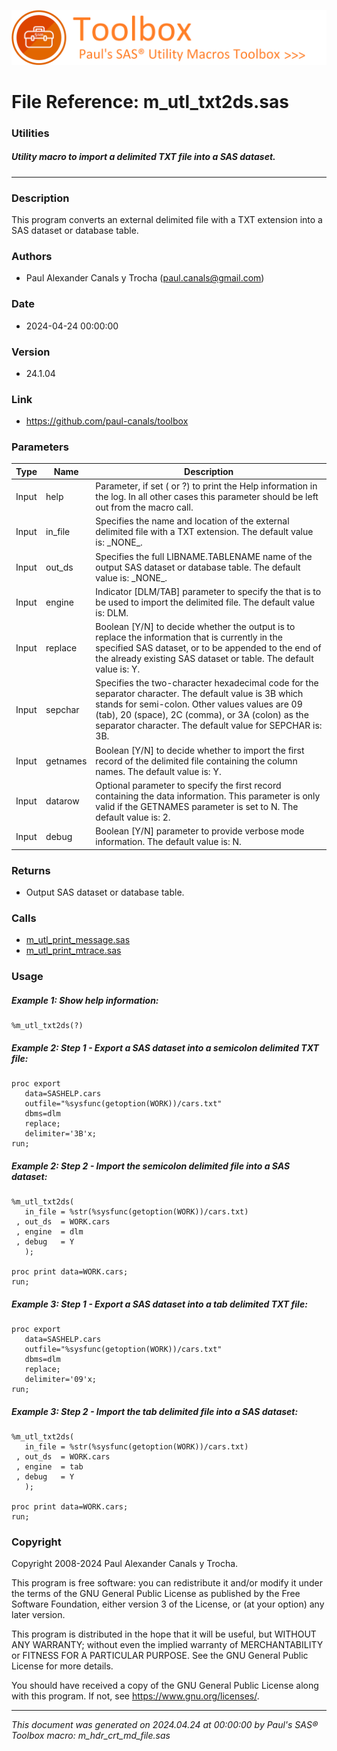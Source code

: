 ![../../misc/images/doc_banner.png](../../misc/images/doc_banner.png)
# 
# File Reference: m_utl_txt2ds.sas

### Utilities

##### Utility macro to import a delimited TXT file into a SAS dataset.

***

### Description
This program converts an external delimited file with a TXT extension into a SAS dataset or database table.



### Authors
* Paul Alexander Canals y Trocha (paul.canals@gmail.com)

### Date
* 2024-04-24 00:00:00

### Version
* 24.1.04

### Link
* https://github.com/paul-canals/toolbox

### Parameters
| Type | Name | Description |
| ---- | ---- | ----------- |
| Input | help | Parameter, if set ( or ?) to print the Help information in the log. In all other cases this parameter should be left out from the macro call. |
| Input | in_file | Specifies the name and location of the external delimited file with a TXT extension. The default value is: \_NONE\_. |
| Input | out_ds | Specifies the full LIBNAME.TABLENAME name of the output SAS dataset or database table. The default value is: \_NONE\_. |
| Input | engine | Indicator [DLM/TAB] parameter to specify the that is to be used to import the delimited file. The default value is: DLM. |
| Input | replace | Boolean [Y/N] to decide whether the output is to replace the information that is currently in the specified SAS dataset, or to be appended to the end of the already existing SAS dataset or table. The default value is: Y. |
| Input | sepchar | Specifies the two-character hexadecimal code for the separator character. The default value is 3B which stands for semi-colon. Other values values are 09 (tab), 20 (space), 2C (comma), or 3A (colon) as the separator character. The default value for SEPCHAR is: 3B. |
| Input | getnames | Boolean [Y/N] to decide whether to import the first record of the delimited file containing the column names. The default value is: Y. |
| Input | datarow | Optional parameter to specify the first record containing the data information. This parameter is only valid if the GETNAMES parameter is set to N. The default value is: 2. |
| Input | debug | Boolean [Y/N] parameter to provide verbose mode information. The default value is: N. |

### Returns
* Output SAS dataset or database table.

### Calls
* [m_utl_print_message.sas](m_utl_print_message.md)
* [m_utl_print_mtrace.sas](m_utl_print_mtrace.md)

### Usage

##### Example 1: Show help information:
```sas
%m_utl_txt2ds(?)
```

##### Example 2: Step 1 - Export a SAS dataset into a semicolon delimited TXT file:
```sas
proc export
   data=SASHELP.cars
   outfile="%sysfunc(getoption(WORK))/cars.txt"
   dbms=dlm
   replace;
   delimiter='3B'x;
run;
```

##### Example 2: Step 2 - Import the semicolon delimited file into a SAS dataset:
```sas
%m_utl_txt2ds(
   in_file = %str(%sysfunc(getoption(WORK))/cars.txt)
 , out_ds  = WORK.cars
 , engine  = dlm
 , debug   = Y
   );

proc print data=WORK.cars;
run;
```

##### Example 3: Step 1 - Export a SAS dataset into a tab delimited TXT file:
```sas
proc export
   data=SASHELP.cars
   outfile="%sysfunc(getoption(WORK))/cars.txt"
   dbms=dlm
   replace;
   delimiter='09'x;
run;
```

##### Example 3: Step 2 - Import the tab delimited file into a SAS dataset:
```sas
%m_utl_txt2ds(
   in_file = %str(%sysfunc(getoption(WORK))/cars.txt)
 , out_ds  = WORK.cars
 , engine  = tab
 , debug   = Y
   );

proc print data=WORK.cars;
run;
```

### Copyright
Copyright 2008-2024 Paul Alexander Canals y Trocha. 
 
This program is free software: you can redistribute it and/or modify 
it under the terms of the GNU General Public License as published by 
the Free Software Foundation, either version 3 of the License, or 
(at your option) any later version. 
 
This program is distributed in the hope that it will be useful, 
but WITHOUT ANY WARRANTY; without even the implied warranty of 
MERCHANTABILITY or FITNESS FOR A PARTICULAR PURPOSE. See the 
GNU General Public License for more details. 
 
You should have received a copy of the GNU General Public License 
along with this program. If not, see <https://www.gnu.org/licenses/>. 


***
*This document was generated on 2024.04.24 at 00:00:00 by Paul's SAS&reg; Toolbox macro: m_hdr_crt_md_file.sas*
